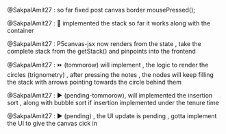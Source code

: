 

@SakpalAmit27 : so far fixed post canvas border mousePressed();

@SakpalAmit27 : 💯 implemented the stack so far it works along with the container 

@SakpalAmit27 : P5canvas-jsx now renders from the state , take the complete stack from the getStack() and pinpoints into the frontend 

@SakpalAmit27 : ⏩ (tommorow) will implement , the logic to render the circles (trignometry) , after pressing the notes , the nodes will keep filling the stack with arrows pointing towards the circle behind them

@SakpalAmit27 : ▶️ (pending-tommorow), will implemented the insertion sort , along with bubble sort if insertion implemented under the tenure time 
 
@SakpalAmit27 : ▶️ (pending) , the UI update is pending , gotta implement the UI to give the canvas cick in 


